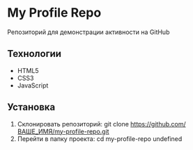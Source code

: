 # My Profile Repo
Репозиторий для демонстрации активности на GitHub 
## Технологии
- HTML5
- CSS3
- JavaScript
## Установка
1. Склонировать репозиторий:
git clone https://github.com/ВАШЕ_ИМЯ/my-profile-repo.git
2. Перейти в папку проекта:
cd my-profile-repo
undefined

